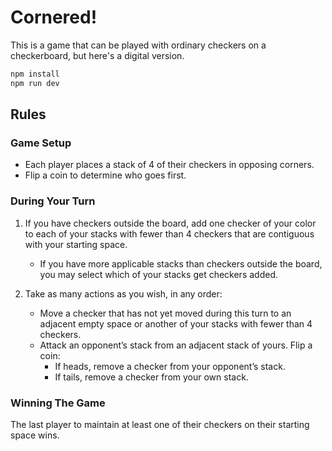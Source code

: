 # Cornered!

This is a game that can be played with ordinary checkers on a checkerboard, but here's a digital version.

```bash
npm install
npm run dev
```

## Rules

### Game Setup

- Each player places a stack of 4 of their checkers in opposing corners.
- Flip a coin to determine who goes first.

### During Your Turn

1. If you have checkers outside the board, add one checker of your color to each of your stacks with fewer than 4 checkers that are contiguous with your starting space.

   - If you have more applicable stacks than checkers outside the board, you may select which of your stacks get checkers added.

2. Take as many actions as you wish, in any order:

   - Move a checker that has not yet moved during this turn to an adjacent empty space or another of your stacks with fewer than 4 checkers.
   - Attack an opponent’s stack from an adjacent stack of yours. Flip a coin:
     - If heads, remove a checker from your opponent’s stack.
     - If tails, remove a checker from your own stack.

### Winning The Game

The last player to maintain at least one of their checkers on their starting space wins.

